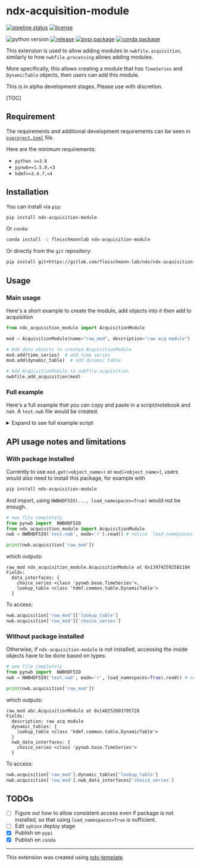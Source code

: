 # ndx-acquisition-module

[![pipeline status](https://img.shields.io/gitlab/pipeline-status/fleischmann-lab/ndx/ndx-acquisition-module?branch=main&label=pipeline&style=flat-square)](https://gitlab.com/fleischmann-lab/ndx/ndx-acquisition-module/-/commits/main)
[![license](https://img.shields.io/gitlab/license/fleischmann-lab/ndx/ndx-acquisition-module?color=yellow&label=license&style=flat-square)](LICENSE.txt)


![python version](https://img.shields.io/pypi/pyversions/ndx-acquisition-module?style=flat-square)
[![release](https://img.shields.io/gitlab/v/release/fleischmann-lab/ndx/ndx-acquisition-module?label=release&sort=date&style=flat-square)](https://gitlab.com/fleischmann-lab/ndx/ndx-acquisition-module/-/releases)
[![pypi package](https://img.shields.io/pypi/v/ndx-acquisition-module?label=pypi%20package&style=flat-square&color=blue)](https://pypi.org/pypi/ndx-acquisition-module)
[![conda package](https://img.shields.io/conda/v/fleischmannlab/ndx-acquisition-module?color=green&style=flat-square)](https://anaconda.org/FleischmannLab/ndx-acquisition-module)

This extension is used to allow adding modules in `nwbfile.acquisition`, similarly to how `nwbfile.processing` allows adding modules.

More specifically, this allows creating a module that has `TimeSeries` and `DynamicTable` objects, then users can add this module.

This is in alpha development stages. Please use with discretion.

[TOC]

## Requirement

The requirements and additional development requirements can be seen in [`pyproject.toml`](pyproject.toml) file.

Here are the minimum requirements:

- `python >=3.8`
- `pynwb>=1.5.0,<3`
- `hdmf>=3.4.7,<4`

## Installation

You can install via `pip`:

```bash
pip install ndx-acquisition-module
```

Or `conda`:

```bash
conda install -c fleischmannlab ndx-acquisition-module
```

Or directly from the `git` repository:

```bash
pip install git+https://gitlab.com/fleischmann-lab/ndx/ndx-acquisition-module
```

## Usage

### Main usage

Here's a short example to create the module, add objects into it then add to acquisition

```python
from ndx_acquisition_module import AcquisitionModule

mod = AcquisitionModule(name="raw_mod", description="raw acq module")

# Add data objects to created AcquisitionModule
mod.add(time_series)  # add time series
mod.add(dynamic_table)  # add dynamic table

# Add AcquisitionModule to nwbfile.acquisition
nwbfile.add_acquisition(mod)
```

### Full example

Here's a full example that you can copy and paste in a script/notebook and run. A `test.nwb` file would be created.

<details><summary>Expand to see full example script</summary>

```python
from datetime import datetime

import numpy as np
from dateutil import tz
from hdmf.common import DynamicTable, VectorData
from ndx_acquisition_module import AcquisitionModule

from pynwb import NWBHDF5IO, NWBFile, TimeSeries

# Create an example NWBFile
nwbfile = NWBFile(
  session_description="test session description",
  identifier="unique_identifier",
  session_start_time=datetime(2012, 2, 21, tzinfo=tz.gettz("US/Pacific")),
)

# Create time series
ts = TimeSeries(
  name="choice_series",
  description="raw choice series",
  data=np.random.randint(4, size=100),
  timestamps=(np.arange(100).astype("float") + 2) / 30,
  unit="-",
)

# Create dynamic table
tbl = DynamicTable(
  name="lookup_table",
  description="lookup table for `choice_series`",
  columns=[
    VectorData(
      name="lookup_id", description="ID to look up", data=[0, 1, 2, 3]
    ),
    VectorData(
      name="lookup_name",
      description="name of ID",
      data=["water", "earth", "fire", "air"],
    ),
  ],
)

# Create AcquisitionModule to store these objects
mod = AcquisitionModule(name="raw_mod", description="raw acq module")

# Add data objects to created AcquisitionModule
mod.add(ts)  # add time series
mod.add(tbl)  # add dynamic table

# Add AcquisitionModule to nwbfile.acquisition
nwbfile.add_acquisition(mod)

# Write the file to disk
filename = "test.nwb"
with NWBHDF5IO(path=filename, mode="w") as io:
  io.write(nwbfile)

```

</details>


## API usage notes and limitations

### With package installed

Currently to use `mod.get(<object_name>)` or `mod[<object_name>]`, users would also need to install this package, for example with

```bash
pip install ndx-acquisition-module
```

And import, using `NWBHDF5IO(..., load_namespaces=True)` would not be enough.

```python
# new file completely
from pynwb import  NWBHDF5IO
from ndx_acquisition_module import AcquisitionModule
nwb = NWBHDF5IO('test.nwb', mode='r').read() # notice `load_namepsaces` is not needed

print(nwb.acquisition['raw_mod'])
```

which outputs:

```text
raw_mod ndx_acquisition_module.AcquisitionModule at 0x139742592581104
Fields:
  data_interfaces: {
    choice_series <class 'pynwb.base.TimeSeries'>,
    lookup_table <class 'hdmf.common.table.DynamicTable'>
  }
```

To access:

```python
nwb.acquisition['raw_mod']['lookup_table']
nwb.acquisition['raw_mod']['choice_series']
```

### Without package installed

Otherwise, if `ndx-acquisition-module` is not installed, accessing the inside objects have to be done based on types:

```python
# new file completely
from pynwb import  NWBHDF5IO
nwb = NWBHDF5IO('test.nwb', mode='r', load_namespaces=True).read() # notice `load_namepsaces` is NEEDED

print(nwb.acquisition['raw_mod'])
```

which outputs:

```text
raw_mod abc.AcquisitionModule at 0x140252603705728
Fields:
  description: raw acq module
  dynamic_tables: {
    lookup_table <class 'hdmf.common.table.DynamicTable'>
  }
  nwb_data_interfaces: {
    choice_series <class 'pynwb.base.TimeSeries'>
  }
```

To access:

```python
nwb.acquisition['raw_mod'].dynamic_tables['lookup_table']
nwb.acquisition['raw_mod'].nwb_data_interfaces['choice_series']
```

## TODOs

- [ ] Figure out how to allow consistent access even if package is not installed, so that using `load_namespaces=True` is sufficient.
- [ ] Edit `sphinx` deploy stage
- [x] Publish on `pypi`
- [x] Publish on `conda`

---

This extension was created using [ndx-template](https://github.com/nwb-extensions/ndx-template).
